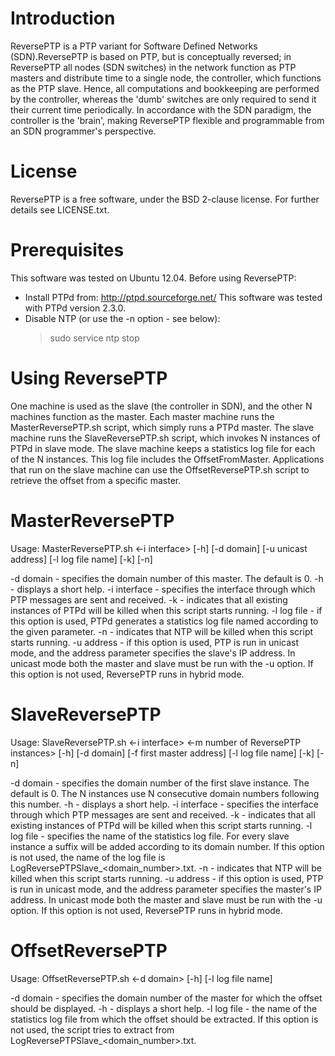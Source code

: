 Introduction
============
ReversePTP is a PTP variant for Software Defined Networks (SDN).ReversePTP is based on PTP, but is conceptually reversed; in ReversePTP all nodes (SDN switches) in the network function as PTP masters and distribute time to a single node, the controller, which functions as the PTP slave. Hence, all computations and bookkeeping are performed by the controller, whereas the 'dumb' switches are only required to send it their current time periodically. In accordance with the SDN paradigm, the controller is the 'brain', making ReversePTP flexible and programmable from an SDN programmer's perspective.

License
=======
ReversePTP is a free software, under the BSD 2-clause license. For further details see LICENSE.txt.

Prerequisites
=============
This software was tested on Ubuntu 12.04.
Before using ReversePTP:
- Install PTPd from: http://ptpd.sourceforge.net/
  This software was tested with PTPd version 2.3.0.
- Disable NTP (or use the -n option - see below):
  > sudo service ntp stop

Using ReversePTP
================
One machine is used as the slave (the controller in SDN), and the other N machines function as the master.
Each master machine runs the MasterReversePTP.sh script, which simply runs a PTPd master.
The slave machine runs the SlaveReversePTP.sh script, which invokes N instances of PTPd in slave mode.
The slave machine keeps a statistics log file for each of the N instances. This log file includes the OffsetFromMaster.
Applications that run on the slave machine can use the OffsetReversePTP.sh script to retrieve the offset from a specific master.

MasterReversePTP
================
Usage:
MasterReversePTP.sh <-i interface> [-h] [-d domain] [-u unicast address] [-l log file name] [-k] [-n]

-d domain    - specifies the domain number of this master. The default is 0.
-h           - displays a short help.
-i interface - specifies the interface through which PTP messages are sent and received.
-k           - indicates that all existing instances of PTPd will be killed when this script starts running.
-l log file  - if this option is used, PTPd generates a statistics log file named according to the given parameter.
-n           - indicates that NTP will be killed when this script starts running.
-u address   - if this option is used, PTP is run in unicast mode, and the address parameter specifies the slave's IP address. In unicast mode both the master and slave must be run with the -u option. If this option is not used, ReversePTP runs in hybrid mode.

SlaveReversePTP
===============
Usage:
SlaveReversePTP.sh <-i interface> <-m number of ReversePTP instances> [-h] [-d domain] [-f first master address] [-l log file name] [-k] [-n]

-d domain    - specifies the domain number of the first slave instance. The default is 0. The N instances use N consecutive domain numbers following this number.
-h           - displays a short help.
-i interface - specifies the interface through which PTP messages are sent and received.
-k           - indicates that all existing instances of PTPd will be killed when this script starts running.
-l log file  - specifies the name of the statistics log file. For every slave instance a suffix will be added according to its domain number. If this option is not used, the name of the log file is LogReversePTPSlave_<domain_number>.txt.
-n           - indicates that NTP will be killed when this script starts running.
-u address   - if this option is used, PTP is run in unicast mode, and the address parameter specifies the master's IP address. In unicast mode both the master and slave must be run with the -u option. If this option is not used, ReversePTP runs in hybrid mode.

OffsetReversePTP
================
Usage: 
OffsetReversePTP.sh <-d domain> [-h] [-l log file name]

-d domain    - specifies the domain number of the master for which the offset should be displayed.
-h           - displays a short help.
-l log file  - the name of the statistics log file from which the offset should be extracted. If this option is not used, the script tries to extract from LogReversePTPSlave_<domain_number>.txt.

